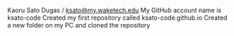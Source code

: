 Kaoru Sato Dugas / ksato@my.waketech.edu
My GitHub account name is ksato-code
Created my first repository called ksato-code.github.io
Created a new folder on my PC and cloned the repository